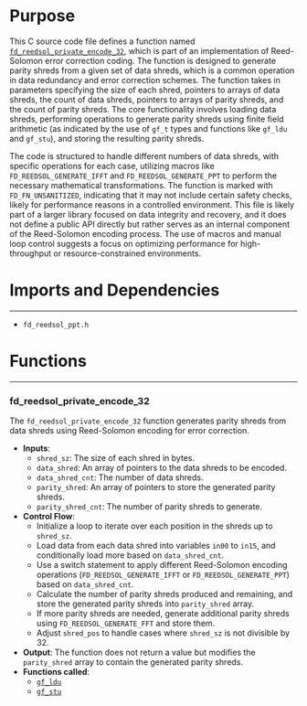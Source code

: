 # Purpose
This C source code file defines a function named [`fd_reedsol_private_encode_32`](#fd_reedsol_private_encode_32), which is part of an implementation of Reed-Solomon error correction coding. The function is designed to generate parity shreds from a given set of data shreds, which is a common operation in data redundancy and error correction schemes. The function takes in parameters specifying the size of each shred, pointers to arrays of data shreds, the count of data shreds, pointers to arrays of parity shreds, and the count of parity shreds. The core functionality involves loading data shreds, performing operations to generate parity shreds using finite field arithmetic (as indicated by the use of `gf_t` types and functions like `gf_ldu` and `gf_stu`), and storing the resulting parity shreds.

The code is structured to handle different numbers of data shreds, with specific operations for each case, utilizing macros like `FD_REEDSOL_GENERATE_IFFT` and `FD_REEDSOL_GENERATE_PPT` to perform the necessary mathematical transformations. The function is marked with `FD_FN_UNSANITIZED`, indicating that it may not include certain safety checks, likely for performance reasons in a controlled environment. This file is likely part of a larger library focused on data integrity and recovery, and it does not define a public API directly but rather serves as an internal component of the Reed-Solomon encoding process. The use of macros and manual loop control suggests a focus on optimizing performance for high-throughput or resource-constrained environments.
# Imports and Dependencies

---
- `fd_reedsol_ppt.h`


# Functions

---
### fd\_reedsol\_private\_encode\_32<!-- {{#callable:fd_reedsol_private_encode_32}} -->
The `fd_reedsol_private_encode_32` function generates parity shreds from data shreds using Reed-Solomon encoding for error correction.
- **Inputs**:
    - `shred_sz`: The size of each shred in bytes.
    - `data_shred`: An array of pointers to the data shreds to be encoded.
    - `data_shred_cnt`: The number of data shreds.
    - `parity_shred`: An array of pointers to store the generated parity shreds.
    - `parity_shred_cnt`: The number of parity shreds to generate.
- **Control Flow**:
    - Initialize a loop to iterate over each position in the shreds up to `shred_sz`.
    - Load data from each data shred into variables `in00` to `in15`, and conditionally load more based on `data_shred_cnt`.
    - Use a switch statement to apply different Reed-Solomon encoding operations (`FD_REEDSOL_GENERATE_IFFT` or `FD_REEDSOL_GENERATE_PPT`) based on `data_shred_cnt`.
    - Calculate the number of parity shreds produced and remaining, and store the generated parity shreds into `parity_shred` array.
    - If more parity shreds are needed, generate additional parity shreds using `FD_REEDSOL_GENERATE_FFT` and store them.
    - Adjust `shred_pos` to handle cases where `shred_sz` is not divisible by 32.
- **Output**: The function does not return a value but modifies the `parity_shred` array to contain the generated parity shreds.
- **Functions called**:
    - [`gf_ldu`](fd_reedsol_arith_none.h.driver.md#gf_ldu)
    - [`gf_stu`](fd_reedsol_arith_none.h.driver.md#gf_stu)


